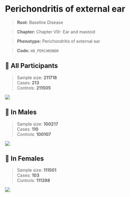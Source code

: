 # Perichondritis of external ear

> **Root:** Baseline Disease  

> **Chapter:** Chapter VIII- Ear and mastoid  

> **Phenotype:** Perichondritis of external ear  

> **Code:** `H8_PERCHRONDR`

## 🧪 All Participants  
> Sample size: **211718**  
> Cases: **213**  
> Controls: **211505**
<img src="/Disease/Figures/ALL/Incidence/H8_PERCHRONDR.png"/>
<CsvTable src="/public/Disease/Data/ALL/Incidence/COX_H8_PERCHRONDR.csv" label="🔍 View full results" />

## 👨 In Males  
> Sample size: **100217**  
> Cases: **110**  
> Controls: **100107**
<img src="/Disease/Figures/Male/Incidence/H8_PERCHRONDR.png"/>
<CsvTable src="/public/Disease/Data/Male/Incidence/COX_H8_PERCHRONDR.csv" label="🔍 View full results" />

## 👩 In Females  
> Sample size: **111501**  
> Cases: **103**  
> Controls: **111398**
<img src="/Disease/Figures/Female/Incidence/H8_PERCHRONDR.png"/>
<CsvTable src="/public/Disease/Data/Female/Incidence/COX_H8_PERCHRONDR.csv" label="🔍 View full results" />
